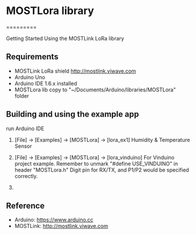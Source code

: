 # MOSTLora library
=========

Getting Started Using the MOSTLink LoRa library

Requirements
----

* MOSTLink LoRa shield http://mostlink.viwave.com
* Arduino Uno
* Arduino IDE 1.6.x installed
* MOSTLora lib copy to "~/Documents/Arduino/libraries/MOSTLora" folder

Building and using the example app
----

run Arduino IDE
1. [File] -> [Examples] -> [MOSTLora] -> [lora_ex1]
    Humidity & Temperature Sensor 
    
2. [File] -> [Examples] -> [MOSTLora] -> [lora_vinduino]
    For Vinduino project example.
    Remember to unmark "#define USE_VINDUINO" in header "MOSTLora.h"
    Digit pin for RX/TX, and P1/P2 would be specified correctly. 

3. 

Reference
----
* Arduino: https://www.arduino.cc
* MOSTLink: http://mostlink.viwave.com
